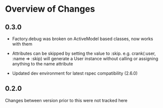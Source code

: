 # Overview of Changes

## 0.3.0

* Factory.debug was broken on ActiveModel based classes, now works with them

* Attributes can be skipped by setting the value to :skip. e.g. crank(:user, :name => :skip) will
  generate a User instance without calling or assigning anything to the name attribute

* Updated dev environment for latest rspec compatibility (2.6.0)

## 0.2.0 

Changes between version prior to this were not tracked here
